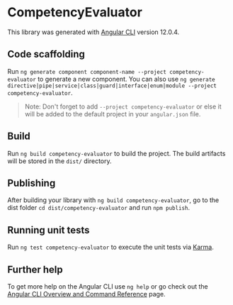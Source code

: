 # CompetencyEvaluator

This library was generated with [Angular CLI](https://github.com/angular/angular-cli) version 12.0.4.

## Code scaffolding

Run `ng generate component component-name --project competency-evaluator` to generate a new component. You can also use `ng generate directive|pipe|service|class|guard|interface|enum|module --project competency-evaluator`.
> Note: Don't forget to add `--project competency-evaluator` or else it will be added to the default project in your `angular.json` file. 

## Build

Run `ng build competency-evaluator` to build the project. The build artifacts will be stored in the `dist/` directory.

## Publishing

After building your library with `ng build competency-evaluator`, go to the dist folder `cd dist/competency-evaluator` and run `npm publish`.

## Running unit tests

Run `ng test competency-evaluator` to execute the unit tests via [Karma](https://karma-runner.github.io).

## Further help

To get more help on the Angular CLI use `ng help` or go check out the [Angular CLI Overview and Command Reference](https://angular.io/cli) page.
